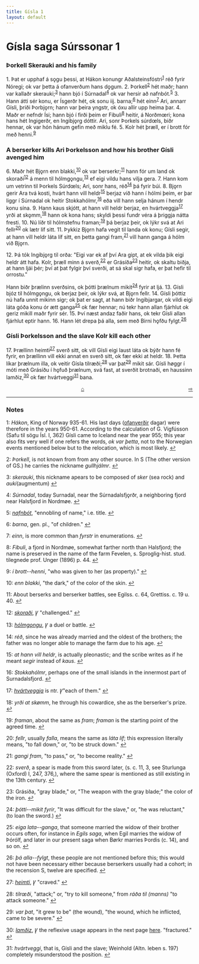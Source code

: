 ```yaml
---
title: Gísla 1
layout: default
---
```


# Gísla saga Súrssonar 1

### Þorkell Skerauki and his family

1\. Þat er upphaf á s&#x1EB;gu þessi, at Hákon konungr Aðalsteinsfóstri<sup id="a1">[1](#myfootnote1)</sup> réð fyrir Nóregi; ok var þetta á ofanverðum hans d&#x1EB;gum. 2. Þorkell<sup id="a2">[2](#myfootnote2)</sup> hét maðr; hann var kallaðr skerauki;<sup id="a3">[3](#myfootnote3)</sup> hann bjó í Súrnadal<sup id="a4">[4](#myfootnote4)</sup> ok var hersir að nafnbót.<sup id="a5">[5](#myfootnote5)</sup> 3. Hann átti sér konu, er Ísgerðr hét, ok sonu iij. barna;<sup id="a6">[6](#myfootnote6)</sup> hét einn<sup id="a7">[7](#myfootnote7)</sup> Ari, annarr Gísli, þriði Þorbj&#x1EB;rn; hann var þeira yngstr, ok óxu allir upp heima þar. 4. Maðr er nefndr Ísi; hann bjó í firði þeim er Fibuli<sup id="a8">[8](#myfootnote8)</sup> heitir, á Norðm&oelig;ri; kona hans hét Ingigerðr, en Ingibj&#x1EB;rg dóttir. Ari, sonr Þorkels súrd&oelig;ls, biðr hennar, ok var hón hánum gefin með miklu fé. 5. Kolr hét þræll, er í brott fór með henni.<sup id="a9">[9](#myfootnote9)</sup>

### A berserker kills Ari Þorkelsson and how his brother Gísli avenged him

6\. Maðr hét Bj&#x1EB;rn enn blakki,<sup id="a10">[10](#myfootnote10)</sup> ok var berserkr;<sup id="a11">[11](#myfootnote11)</sup> hann fór um land ok skoraði<sup id="a12">[12](#myfootnote12)</sup> á menn til hólmg&#x1EB;ngu,<sup id="a13">[13](#myfootnote13)</sup> ef eigi vildu hans vilja gera. 7. Hann kom um vetrinn til Þorkels Súrd&oelig;ls; Ari, sonr hans, réð<sup id="a14">[14](#myfootnote14)</sup> þá fyrir búi. 8. Bj&#x1EB;rn gerir Ara tvá kosti, hvárt hann vill heldr<sup id="a15">[15](#myfootnote15)</sup> berjaz við hann í hólmi þeim, er þar liggr í Súrnadal ok heitir Stokkahólmr,<sup id="a16">[16](#myfootnote16)</sup> eða vill hann selja hánum í hendr konu sína. 9. Hann kaus skjótt, at hann vill heldr berjaz, en hvártveggja<sup id="a17">[17](#myfootnote17)</sup> yrði at sk&#x1EB;mm,<sup id="a18">[18](#myfootnote18)</sup> hann ok kona hans; skyldi þessi fundr véra á þriggja nátta fresti. 10. Nú líðr til hólmstefnu framan;<sup id="a19">[19](#myfootnote19)</sup> þá berjaz þeir, ok lýkr svá at Ari fellr<sup id="a20">[20](#myfootnote20)</sup> ok lætr líf sitt. 11. Þykkiz Bj&#x1EB;rn hafa vegit til landa ok konu; Gísli segir, at hann vill heldr láta líf sitt, en þetta gangi fram,<sup id="a21">[21](#myfootnote21)</sup> vill hann ganga á hólm við Bj&#x1EB;rn.

12\. Þá tók Ingibj&#x1EB;rg til orða: "Eigi var ek af því Ara gipt, at ek vilda þik eigi heldr átt hafa. Kolr, þræll minn á sverð,<sup id="a22">[22](#myfootnote22)</sup> er Grásíða<sup id="a23">[23](#myfootnote23)</sup> heitir, ok skaltu biðja, at hann ljái þér; því at þat fylgir því sverði, at sá skal sigr hafa, er þat hefir til orrostu."

Hann biðr þrælinn sverðsins, ok þótti þrælnum mikit<sup id="a24">[24](#myfootnote24)</sup> fyrir at ljá. 13. Gísli bjóz til hólmg&#x1EB;ngu, ok berjaz þeir, ok lýkr svá, at Bj&#x1EB;rn fellr. 14. Gísli þóttiz nú hafa unnit mikinn sigr; ok þat er sagt, at hann biðr Ingibjargar, ok vildi eigi láta góða konu ór ætt ganga<sup id="a25">[25](#myfootnote25)</sup> ok fær hennar; nú tekr hann allan fjárhlut ok geriz mikill maðr fyrir sér. 15. Því næst andaz faðir hans, ok tekr Gísli allan fjárhlut eptir hann. 16. Hann lét drepa þá alla, sem með Birni h&#x1EB;fðu fylgt.<sup id="a26">[26](#myfootnote26)</sup>

### Gísli Þorkelsson and the slave Kolr kill each other

17\. Þrællinn heimti<sup id="a27">[27](#myfootnote27)</sup> sverð sitt, ok vill Gísli eigi laust láta ok býðr hann fé fyrir, en þrællinn vill ekki annat en sverð sitt, ok fær ekki at heldr. 18. Þetta líkar þrælnum illa, ok veitir Gísla tilræði;<sup id="a28">[28](#myfootnote28)</sup> var þat<sup id="a29">[29](#myfootnote29)</sup> mikit sár. Gísli h&oslash;ggr í móti með Grásíðu í h&#x1EB;fuð þrælnum, svá fast, at sverðit brotnaði, en haussinn lamðiz,<sup id="a30">[30](#myfootnote30)</sup> ok fær hvártveggi<sup id="a31">[31](#myfootnote31)</sup> bana.

<div style="float: right"><a href="http://rcblack.net/Gisla_saga/Gisla_2">⇨</a></div>
<div style="margin: 0 auto; width: 100px;"><a href="http://rcblack.net/Gisla_saga/Gisla_home">&#8962;</a></div>

---

### Notes

<a name="myfootnote1" id="f1">1</a>:
  _Hákon_, King of Norway 935-61. His last days ([ofanverðir](http://web.ff.cuni.cz/cgi-bin/uaa_slovnik/gmc_search_v3?cmd=viewthis&id=cv:b0463:12) dagar) were therefore in the years 950-61. According to the calculation of G. Vigfússon (Safu til sögu Ísl. I, 362) Gísli came to Iceland near the year 955; this year also fits very well if one refers the words, _ok var þetta_, not to the Norwegian events mentioned below but to the relocation, which is most likely.
[↩](#a1)

<a name="myfootnote2" id="f2">2</a>:
  _Þorkell_, is not known from from any other source. In S (The other version of GS.) he carries the nickname _gullhjálmr_.
[↩](#a2)

<a name="myfootnote3" id="f3">3</a>:
 _skerauki_, this nickname apears to be composed of _sker_ (sea rock) and _auki_(augmentum)
[↩](#a3)

<a name="myfootnote4" id="f4">4</a>:
 _Súrnadal_, today Surnadal, near the Súrnadalsfj&#x1EB;rðr, a neighboring fjord near Halsfjord in Nordm&oslash;e.
[↩](#a4)

<a name="myfootnote5" id="f5">5</a>:
 [_nafnbót_](http://web.ff.cuni.cz/cgi-bin/uaa_slovnik/gmc_search_v3?cmd=viewthis&id=cv:b0445:13), "ennobling of name," i.e. title.
[↩](#a5)

<a name="myfootnote6" id="f6">6</a>:
 _barna_, gen. pl., "of children."
[↩](#a6)

<a name="myfootnote7" id="f7">7</a>:
 _einn_, is more common than _fyrstr_ in enumerations.
[↩](#a7)

<a name="myfootnote8" id="f8">8</a>:
 _Fibuli_, a fjord in Nordm&oslash;e, somewhat farther north than Halsfjord; the name is preserved in the name of the farm Fevelen, s. Sproglig-hist. stud. tilegnede prof. Unger (1896) p. 44.
[↩](#a8)

<a name="myfootnote9" id="f9">9</a>:
 _í brott--henni_, "who was given to her (as property)."
[↩](#a9)

<a name="myfootnote10" id="f10">10</a>:
 _enn blakki_, "the dark," of the color of the skin.
[↩](#a10)

<a name="myfootnote11" id="f11">11</a>:
 About berserks and berserker battles, see Egilss. c. 64, Grettiss. c. 19 u. 40.
[↩](#a11)

<a name="myfootnote12" id="f12">12</a>:
[_skoraði_](http://web.ff.cuni.cz/cgi-bin/uaa_slovnik/gmc_search_v3?cmd=viewthis&id=cv:b0554:24), &#42856; "challenged."
[↩](#a12)

<a name="myfootnote13" id="f13">13</a>:
 [_hólmgǫngu_](http://web.ff.cuni.cz/cgi-bin/uaa_slovnik/gmc_search_v3?cmd=viewthis&id=cv:b0280:40), &#42856; a duel or battle.
[↩](#a13)

<a name="myfootnote14" id="f14">14</a>:
 _réð_, since he was already married and the oldest of the brothers; the father was no longer able to manage the farm due to his age.
[↩](#a14)

<a name="myfootnote15" id="f15">15</a>:
 _at hann vill heldr_, is actually pleonastic; and the scribe writes as if he meant _segir_ instead of _kaus_.
[↩](#a15)

<a name="myfootnote16" id="f16">16</a>:
 _Stokkahólmr_, perhaps one of the small islands in the innermost part of Surnadalsfjord.
[↩](#a16)

<a name="myfootnote17" id="f17">17</a>:
 [_hvártveggja_](http://web.ff.cuni.cz/cgi-bin/uaa_slovnik/gmc_search_v3?cmd=viewthis&id=cv:b0298:16) is ntr. &#42856;"each of them."
[↩](#a17)

<a name="myfootnote18" id="f18">18</a>:
 _yrði at sk&oslash;mm_, he through his cowardice, she as the berserker's prize.
[↩](#a18)

<a name="myfootnote19" id="f19">19</a>:
 _framan_, about the same as _fram_; _framan_ is the starting point of the agreed time.
[↩](#a19)

<a name="myfootnote20" id="f20">20</a>:
 _fellr_, usually _falla_, means the same as _láta líf_; this expression literally means, "to fall down," or, "to be struck down."
[↩](#a20)

<a name="myfootnote21" id="f21">21</a>:
 _gangi fram_, "to pass," or, "to become reality."
[↩](#a21)

<a name="myfootnote22" id="f22">22</a>:
 _sverð_, a spear is made from this sword later, (s. c. 11, 3, see Sturlunga (Oxford) I, 247, 376,), where the same spear is mentioned as still existing in the 13th century.
[↩](#a22)

<a name="myfootnote16" id="f23">23</a>:
 Grásiða, "gray blade," or, "The weapon with the gray blade;" the color of the iron.
[↩](#a23)

<a name="myfootnote24" id="f24">24</a>:
 _þótti--mikit fyrir_, "It was difficult for the slave," or, "he was reluctant," (to loan the sword.)
[↩](#a24)

<a name="myfootnote25" id="f25">25</a>:
 _eiga lata--ganga_, that someone married the widow of their brother occurs often, for instance in _Egils saga_, when Egil marries the widow of Þórólf, and later in our present saga when B&oslash;rkr marries Þordis (c. 14), and so on.
[↩](#a25)

<a name="myfootnote26" id="f26">26</a>:
 _þá alla--fylgt_, these people are not mentioned before this; this would not have been necessary either because berserkers usually had a cohort; in the recension S, twelve are specified.
[↩](#a26)

<a name="myfootnote27" id="f27">27</a>:
 [_heimti_](http://web.ff.cuni.cz/cgi-bin/uaa_slovnik/gmc_search_v3?cmd=viewthis&id=cv:b0251:21), &#42856; "craved."
[↩](#a27)

<a name="myfootnote28" id="f28">28</a>:
 _tilr&oelig;ði_, "attack;" or, "try to kill someone," from _ráða til (manns)_ "to attack someone."
[↩](#a28)

<a name="myfootnote29" id="f29">29</a>:
 _var þat_, "it grew to be" (the wound), "the wound, which he inflicted, came to be severe."
[↩](#a29)

<a name="myfootnote30" id="f30">30</a>:
 [_lamðiz_](http://web.ff.cuni.cz/cgi-bin/uaa_slovnik/gmc_search_v3?cmd=viewthis&id=cv:b0383:35), &#42856; the reflexive usage appears in the next page [here](http://web.ff.cuni.cz/cgi-bin/uaa_slovnik/gmc_search_v3?cmd=viewthis&id=cv:b0384:1). "fractured."
[↩](#a30)

<a name="myfootnote31" id="f31">31</a>:
 _hvártveggi_, that is, Gísli and the slave; Weinhold (Altn. leben s. 197) completely misunderstood the position.
[↩](#a31)
